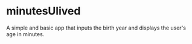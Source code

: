 # minutesUlived

A simple and basic app that inputs the birth year and displays the user's age in minutes.
